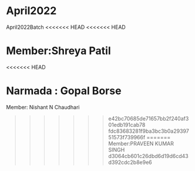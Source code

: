 # April2022
April2022Batch
<<<<<<< HEAD
<<<<<<< HEAD

Member:Shreya Patil
=======
<<<<<<< HEAD

Narmada : Gopal Borse
=======
Member: Nishant N Chaudhari
>>>>>>> e42bc70685de71657bb2f240af301edb191cab78
>>>>>>> fdc83683281f9ba3bc3b0a2939751573f739966f
=======
Member:PRAVEEN KUMAR SINGH
>>>>>>> d3064cb601c26dbd6d19d6cd43d392cdc2b8e9e6
